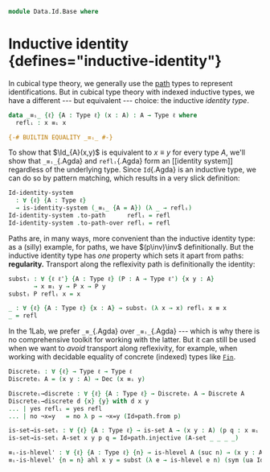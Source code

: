<!--
```agda
{-# OPTIONS -WUnsupportedIndexedMatch #-}
open import 1Lab.Path.IdentitySystem.Interface
open import 1Lab.Path.IdentitySystem
open import 1Lab.HLevel.Closure
open import 1Lab.Type.Sigma
open import 1Lab.Univalence
open import 1Lab.HLevel
open import 1Lab.Equiv
open import 1Lab.Path
open import 1Lab.Type

open import Data.Maybe.Base
open import Data.Dec.Base
open import Data.Nat.Base

open import Meta.Invariant
```
-->

```agda
module Data.Id.Base where
```

# Inductive identity {defines="inductive-identity"}

In cubical type theory, we generally use the [path] types to represent
identifications. But in cubical type theory with indexed inductive
types, we have a different --- but equivalent --- choice: the inductive
_identity type_.

[path]: 1Lab.Path.html

```agda
data _≡ᵢ_ {ℓ} {A : Type ℓ} (x : A) : A → Type ℓ where
  reflᵢ : x ≡ᵢ x

{-# BUILTIN EQUALITY _≡ᵢ_ #-}
```

To show that $\Id_{A}(x,y)$ is equivalent to $x \equiv y$ for every
type $A$, we'll show that `_≡ᵢ_`{.Agda} and `reflᵢ`{.Agda} form an
[[identity system]] regardless of the underlying type. Since `Id`{.Agda}
is an inductive type, we can do so by pattern matching, which results in
a very slick definition:

```agda
Id-identity-system
  : ∀ {ℓ} {A : Type ℓ}
  → is-identity-system (_≡ᵢ_ {A = A}) (λ _ → reflᵢ)
Id-identity-system .to-path      reflᵢ = refl
Id-identity-system .to-path-over reflᵢ = refl
```

Paths are, in many ways, more convenient than the inductive identity
type: as a (silly) example, for paths, we have $(p\inv)\inv$
definitionally. But the inductive identity type has _one_ property which
sets it apart from paths: **regularity.** Transport along the
reflexivity path is definitionally the identity:

```agda
substᵢ : ∀ {ℓ ℓ'} {A : Type ℓ} (P : A → Type ℓ') {x y : A}
       → x ≡ᵢ y → P x → P y
substᵢ P reflᵢ x = x

_ : ∀ {ℓ} {A : Type ℓ} {x : A} → substᵢ (λ x → x) reflᵢ x ≡ x
_ = refl
```

<!--
```agda
_ = _≡_
Id≃path : ∀ {ℓ} {A : Type ℓ} {x y : A} → (x ≡ᵢ y) ≃ (x ≡ y)
Id≃path {ℓ} {A} {x} {y} =
  identity-system-gives-path (Id-identity-system {ℓ = ℓ} {A = A}) {a = x} {b = y}

module Id≃path {ℓ} {A : Type ℓ} = Ids (Id-identity-system {A = A})
```
-->

In the 1Lab, we prefer `_≡_`{.Agda} over `_≡ᵢ_`{.Agda} --- which is why
there is no comprehensive toolkit for working with the latter. But it
can still be used when we want to _avoid_ transport along reflexivity,
for example, when working with decidable equality of concrete (indexed)
types like [`Fin`].

[`Fin`]: Data.Fin.Base.html

```agda
Discreteᵢ : ∀ {ℓ} → Type ℓ → Type ℓ
Discreteᵢ A = (x y : A) → Dec (x ≡ᵢ y)

Discreteᵢ→discrete : ∀ {ℓ} {A : Type ℓ} → Discreteᵢ A → Discrete A
Discreteᵢ→discrete d {x} {y} with d x y
... | yes reflᵢ = yes refl
... | no ¬x=y   = no λ p → ¬x=y (Id≃path.from p)

is-set→is-setᵢ : ∀ {ℓ} {A : Type ℓ} → is-set A → (x y : A) (p q : x ≡ᵢ y) → p ≡ q
is-set→is-setᵢ A-set x y p q = Id≃path.injective (A-set _ _ _ _)

≡ᵢ-is-hlevel' : ∀ {ℓ} {A : Type ℓ} {n} → is-hlevel A (suc n) → (x y : A) → is-hlevel (x ≡ᵢ y) n
≡ᵢ-is-hlevel' {n = n} ahl x y = subst (λ e → is-hlevel e n) (sym (ua Id≃path)) (Path-is-hlevel' n ahl x y)
```

<!--
```agda
discrete-id : ∀ {ℓ} {A : Type ℓ} {x y : A} → Dec (x ≡ y) → Dec (x ≡ᵢ y)
discrete-id {x = x} {y} (yes p) = yes (subst (x ≡ᵢ_) p reflᵢ)
discrete-id {x = x} {y} (no ¬p) = no λ { reflᵢ → absurd (¬p refl) }

opaque
  _≡ᵢ?_ : ∀ {ℓ} {A : Type ℓ} ⦃ _ : Discrete A ⦄ (x y : A) → Dec (x ≡ᵢ y)
  x ≡ᵢ? y = discrete-id (x ≡? y)

  ≡ᵢ?-default : ∀ {ℓ} {A : Type ℓ} {x y : A} {d : Discrete A} → (_≡ᵢ?_ ⦃ d ⦄ x y) ≡ discrete-id d
  ≡ᵢ?-default = refl

  ≡ᵢ?-yes : ∀ {ℓ} {A : Type ℓ} {x : A} {d : Discrete A} → (_≡ᵢ?_ ⦃ d ⦄ x x) ≡ yes reflᵢ
  ≡ᵢ?-yes {d = d} = case d return (λ d → discrete-id d ≡ yes reflᵢ) of λ where
    (yes a) → ap yes (is-set→is-setᵢ (Discrete→is-set d) _ _ _ _)
    (no ¬a) → absurd (¬a refl)

{-# REWRITE ≡ᵢ?-default ≡ᵢ?-yes #-}

Discrete-inj'
  : ∀ {ℓ ℓ'} {A : Type ℓ} {B : Type ℓ'} (f : A → B)
  → (∀ {x y} → f x ≡ᵢ f y → x ≡ᵢ y)
  → ⦃ _ : Discrete B ⦄
  → Discrete A
Discrete-inj' f inj {x} {y} =
  invmap (λ p → Id≃path.to (inj p)) (λ x → Id≃path.from (ap f x)) (f x ≡ᵢ? f y)

instance
  Discrete-Σ
    : ∀ {ℓ ℓ'} {A : Type ℓ} {B : A → Type ℓ'}
    → ⦃ _ : Discrete A ⦄
    → ⦃ _ : ∀ {x} → Discrete (B x) ⦄
    → Discrete (Σ A B)
  Discrete-Σ {B = B} {x = a , b} {a' , b'} = case a ≡ᵢ? a' of λ where
    (yes reflᵢ) → case b ≡? b' of λ where
      (yes q) → yes (ap₂ _,_ refl q)
      (no ¬q) → no λ p → ¬q (Σ-inj-set (Discrete→is-set auto) p)
    (no ¬p) → no λ p → ¬p (Id≃path.from (ap fst p))

abstract instance
  H-Level-Id
    : ∀ {ℓ n} {S : Type ℓ} ⦃ s : H-Level S (suc n) ⦄ {x y : S}
    → H-Level (x ≡ᵢ y) n
  H-Level-Id {n = n} = hlevel-instance (Equiv→is-hlevel n Id≃path (hlevel n))

substᵢ-filler-set
  : ∀ {ℓ ℓ'} {A : Type ℓ} (P : A → Type ℓ')
  → is-set A
  → {a : A}
  → (p : a ≡ᵢ a)
  → ∀ x → x ≡ substᵢ P p x
substᵢ-filler-set P is-set-A p x = subst (λ q → x ≡ substᵢ P q x) (is-set→is-setᵢ is-set-A _ _ reflᵢ p) refl

record Recallᵢ
  {a b} {A : Type a} {B : A → Type b}
  (f : (x : A) → B x) (x : A) (y : B x)
  : Type (a ⊔ b)
  where
    constructor ⟪_⟫ᵢ
    field
      eq : f x ≡ᵢ y

recallᵢ
  : ∀ {a b} {A : Type a} {B : A → Type b}
  → (f : (x : A) → B x) (x : A)
  → Recallᵢ f x (f x)
recallᵢ f x = ⟪ reflᵢ ⟫ᵢ

symᵢ : ∀ {a} {A : Type a} {x y : A} → x ≡ᵢ y → y ≡ᵢ x
symᵢ reflᵢ = reflᵢ

_∙ᵢ_ : ∀ {a} {A : Type a} {x y z : A} → x ≡ᵢ y → y ≡ᵢ z → x ≡ᵢ z
reflᵢ ∙ᵢ q = q

apᵢ
  : ∀ {ℓ ℓ'} {A : Type ℓ} {B : Type ℓ'}
  → {x y : A}
  → (f : A → B)
  → x ≡ᵢ y → f x ≡ᵢ f y
apᵢ f reflᵢ = reflᵢ

ap₂ᵢ
  : ∀ {ℓ ℓ' ℓ''} {A : Type ℓ} {B : Type ℓ'} {C : Type ℓ''}
  → {a b : A} {x y : B}
  → (f : A → B → C)
  → a ≡ᵢ b → x ≡ᵢ y → f a x ≡ᵢ f b y
ap₂ᵢ f reflᵢ reflᵢ = reflᵢ

Jᵢ
  : ∀ {ℓ ℓ'} {A : Type ℓ} {x : A} (P : (y : A) → x ≡ᵢ y → Type ℓ')
  → P x reflᵢ
  → ∀ {y} (p : x ≡ᵢ y)
  → P y p
Jᵢ P prefl reflᵢ = prefl
```
-->
